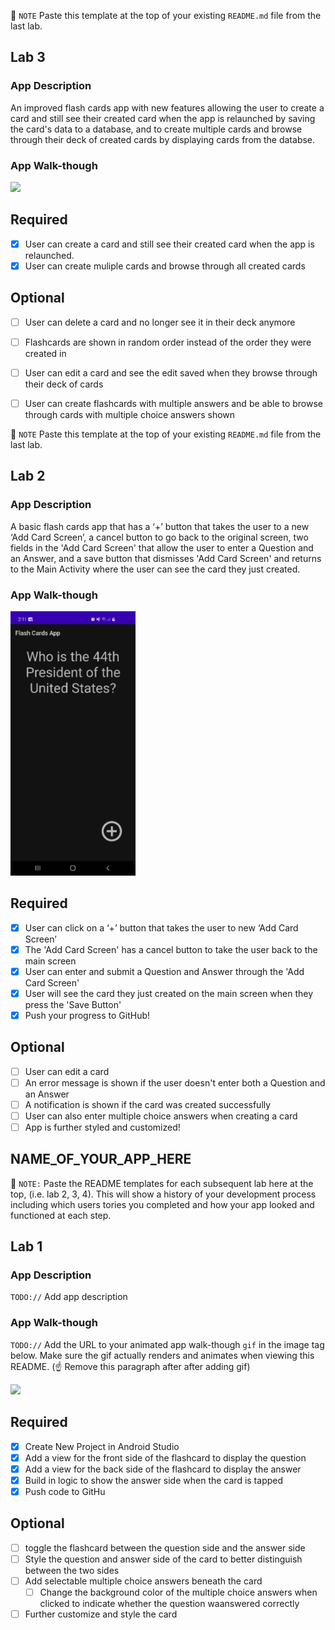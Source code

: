 📝 `NOTE` Paste this template at the top of your existing `README.md` file from the last lab.

## Lab 3

### App Description
An improved flash cards app with new features allowing the user to create a card and still see their created card when the app is relaunched by saving the card's data to a database,  and to create multiple cards and browse through their deck of created cards by displaying cards from the databse.



### App Walk-though

<img src="![flash-gif](https://user-images.githubusercontent.com/99061775/160001242-8e027e6b-d25f-44a1-8620-a34ce47b2d1b.gif)
" width=200><br>


## Required
- [x] User can create a card and still see their created card when the app is relaunched.
- [x] User can create muliple cards and browse through all created cards

## Optional
- [ ] User can delete a card and no longer see it in their deck anymore
- [ ] Flashcards are shown in random order instead of the order they were created in
- [ ] User can edit a card and see the edit saved when they browse through their deck of cards
- [ ] User can create flashcards with multiple answers and be able to browse through cards with multiple choice answers shown


📝 `NOTE` Paste this template at the top of your existing `README.md` file from the last lab.

## Lab 2

### App Description
A basic flash cards app that has a ‘+’ button that takes the user to a new ‘Add Card Screen’, a cancel button to go back to the original screen, two fields in the 'Add Card Screen' that allow the user to enter a Question and an Answer, and a save button that dismisses 'Add Card Screen' and returns to the Main Activity where the user can see the card they just created.



### App Walk-though

<img src="https://github.com/AliS25/Flash-Cards-App/blob/main/20220319_021519.gif" width=200><br>


## Required
- [x] User can click on a ‘+’ button that takes the user to new ‘Add Card Screen’
- [x] The 'Add Card Screen' has a cancel button to take the user back to the main screen
- [x] User can enter and submit a Question and Answer through the 'Add Card Screen'
- [x] User will see the card they just created on the main screen when they press the 'Save Button'
- [x] Push your progress to GitHub!

## Optional
- [ ] User can edit a card
- [ ] An error message is shown if the user doesn't enter both a Question and an Answer
- [ ] A notification is shown if the card was created successfully
- [ ] User can also enter multiple choice answers when creating a card
- [ ] App is further styled and customized!

## NAME_OF_YOUR_APP_HERE

📝 `NOTE:` Paste the README templates for each subsequent lab here at the top, (i.e. lab 2, 3, 4). This will show a history of your development process including which users tories you completed and how your app looked and functioned at each step.

## Lab 1

### App Description
`TODO://` Add app description

### App Walk-though
`TODO://` Add the URL to your animated app walk-though `gif` in the image tag below. Make sure the gif actually renders and animates when viewing this README. (☝️ Remove this paragraph after after adding gif)

<img src="YOUR_GIF_URL_HERE" width=200><br>

## Required
- [x] Create New Project in Android Studio
- [x] Add a view for the front side of the flashcard to display the question
- [x] Add a view for the back side of the flashcard to display the answer
- [x] Build in logic to show the answer side when the card is tapped
- [x] Push code to GitHu
## Optional
- [ ] toggle the flashcard between the question side and the answer side
- [ ] Style the question and answer side of the card to better distinguish between the two sides
- [ ] Add selectable multiple choice answers beneath the card
   - [ ] Change the background color of the multiple choice answers when clicked to indicate whether the question waanswered correctly
- [ ] Further customize and style the card
